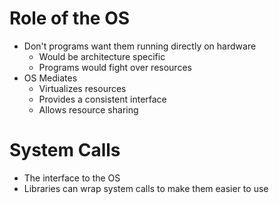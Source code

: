 # Role of the OS
* Don't programs want them running directly on hardware
  * Would be architecture specific
  * Programs would fight over resources
* OS Mediates
  * Virtualizes resources
  * Provides a consistent interface
  * Allows resource sharing

# System Calls
* The interface to the OS
* Libraries can wrap system calls to make them easier to use
